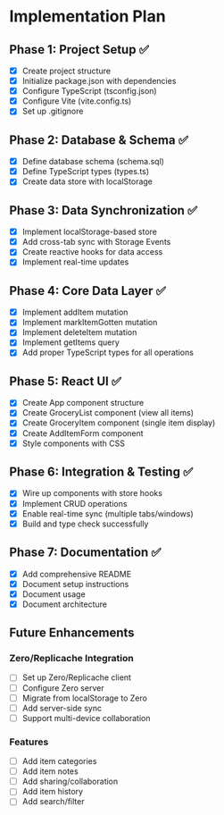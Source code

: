 # Implementation Plan

## Phase 1: Project Setup ✅
- [x] Create project structure
- [x] Initialize package.json with dependencies
- [x] Configure TypeScript (tsconfig.json)
- [x] Configure Vite (vite.config.ts)
- [x] Set up .gitignore

## Phase 2: Database & Schema ✅
- [x] Define database schema (schema.sql)
- [x] Define TypeScript types (types.ts)
- [x] Create data store with localStorage

## Phase 3: Data Synchronization ✅
- [x] Implement localStorage-based store
- [x] Add cross-tab sync with Storage Events
- [x] Create reactive hooks for data access
- [x] Implement real-time updates

## Phase 4: Core Data Layer ✅
- [x] Implement addItem mutation
- [x] Implement markItemGotten mutation
- [x] Implement deleteItem mutation
- [x] Implement getItems query
- [x] Add proper TypeScript types for all operations

## Phase 5: React UI ✅
- [x] Create App component structure
- [x] Create GroceryList component (view all items)
- [x] Create GroceryItem component (single item display)
- [x] Create AddItemForm component
- [x] Style components with CSS

## Phase 6: Integration & Testing ✅
- [x] Wire up components with store hooks
- [x] Implement CRUD operations
- [x] Enable real-time sync (multiple tabs/windows)
- [x] Build and type check successfully

## Phase 7: Documentation ✅
- [x] Add comprehensive README
- [x] Document setup instructions
- [x] Document usage
- [x] Document architecture

## Future Enhancements

### Zero/Replicache Integration
- [ ] Set up Zero/Replicache client
- [ ] Configure Zero server
- [ ] Migrate from localStorage to Zero
- [ ] Add server-side sync
- [ ] Support multi-device collaboration

### Features
- [ ] Add item categories
- [ ] Add item notes
- [ ] Add sharing/collaboration
- [ ] Add item history
- [ ] Add search/filter
